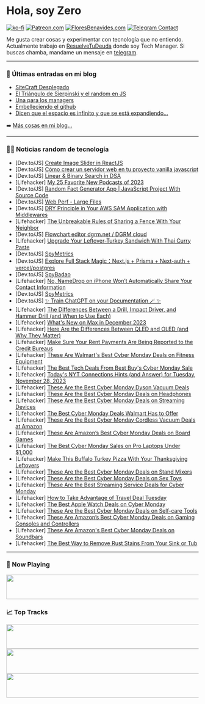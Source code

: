 # Hola, soy Zero

[![ko-fi](https://ko-fi.com/img/githubbutton_sm.svg)](https://ko-fi.com/J3J4N0LUK)
[![Patreon.com](https://img.shields.io/endpoint.svg?url=https%3A%2F%2Fshieldsio-patreon.vercel.app%2Fapi%3Fusername%3Dzerodragon%26type%3Dpatrons&style=for-the-badge)](https://patreon.com/zerodragon)
[![FloresBenavides.com](https://img.shields.io/website?down_message=oops&label=MiBlog&style=for-the-badge&up_message=online&url=https%3A%2F%2Ffloresbenavides.com)](https://floresbenavides.com)
[![Telegram Contact](https://img.shields.io/badge/escr%C3%ADbeme-ZeroDragon-%2326A5E4?style=for-the-badge&logo=telegram)](https://t.me/zerodragon)

Me gusta crear cosas y experimentar con tecnología que no entiendo.
Actualmente trabajo en [ResuelveTuDeuda](http://github.com/resuelve) donde soy Tech Manager.
Si buscas chamba, mandame un mensaje en [telegram](https://t.me/zerodragon).

---

### 📕 Últimas entradas en mi blog
<!-- BLOG-POST-LIST:START -->
- [SiteCraft Desplegado](https://floresbenavides.com/sitecraft-desplegado/)
- [El Triángulo de Sierpinski y el random en JS](https://floresbenavides.com/el-triangulo-de-sierpinski-y-el-random-en-js/)
- [Una para los managers](https://floresbenavides.com/una-para-los-managers/)
- [Embelleciendo el github](https://floresbenavides.com/embelleciendo-el-github/)
- [Dicen que el espacio es infinito y que se está expandiendo…](https://floresbenavides.com/dicen-que-el-espacio-es-infinito-y-que-se-esta-expandiendo/)
<!-- BLOG-POST-LIST:END -->

➡️ [Más cosas en mi blog...](https://floresbenavides.com)

---

### 👨‍💻 Noticias random de tecnología
<!-- TECH-POSTS:START -->
- [Dev.to/JS] [Create Image Slider in ReactJS](https://dev.to/madhubankhatri/create-image-slider-in-reactjs-4od5)
- [Dev.to/JS] [Cómo crear un servidor web en tu proyecto vanilla javascript](https://dev.to/davichobits/como-crear-un-servidor-web-en-tu-proyecto-vanilla-javascript-591m)
- [Dev.to/JS] [Linear &amp; Binary Search in DSA](https://dev.to/syedmuhammadaliraza/linear-binary-search-in-dsa-l74)
- [Lifehacker] [My 25 Favorite New Podcasts of 2023](https://lifehacker.com/entertainment/best-podcasts-2023)
- [Dev.to/JS] [Random Fact Generator App | JavaScript Project With Source Code](https://dev.to/codingcss/random-fact-generator-app-javascript-project-with-source-code-1mal)
- [Dev.to/JS] [Web Perf - Large Files](https://dev.to/didof/web-perf-large-files-5a9j)
- [Dev.to/JS] [DRY Principle in Your AWS SAM Application with Middlewares](https://dev.to/mohammadfaisal/dry-principle-in-your-aws-sam-application-with-middlewares-3a4f)
- [Lifehacker] [The Unbreakable Rules of Sharing a Fence With Your Neighbor](https://lifehacker.com/home/rules-of-sharing-a-fence-with-neighbors)
- [Dev.to/JS] [Flowchart editor dgrm.net / DGRM cloud](https://dev.to/alexboyko/flowchart-editor-dgrmnet-dgrm-cloud-led)
- [Lifehacker] [Upgrade Your Leftover-Turkey Sandwich With Thai Curry Paste](https://lifehacker.com/food-drink/thai-curry-turkey-sandwich-recipe)
- [Dev.to/JS] [SpyMetrics](https://dev.to/wsovn123/spymetrics-4m63)
- [Dev.to/JS] [Explore Full Stack Magic：Next.js + Prisma + Next-auth + vercel/postgres](https://dev.to/leo_song/explore-full-stack-magicnextjs-prisma-next-auth-vercelpostgres-699)
- [Dev.to/JS] [SpyBadao](https://dev.to/wsovn123/spybadao-2hif)
- [Lifehacker] [No, NameDrop on iPhone Won’t Automatically Share Your Contact Information](https://lifehacker.com/tech/how-namedrop-on-iphone-works)
- [Dev.to/JS] [SpyMetrics](https://dev.to/wsovn123/spymetrics-id5)
- [Dev.to/JS] [✨ Train ChatGPT on your Documentation 🪄 ✨](https://dev.to/triggerdotdev/train-chatgpt-on-your-documentation-1a9g)
- [Lifehacker] [The Differences Between a Drill, Impact Driver, and Hammer Drill &lpar;and When to Use Each&rpar;](https://lifehacker.com/home/drill-hammer-drill-impact-driver)
- [Lifehacker] [What&#39;s New on Max in December 2023](https://lifehacker.com/entertainment/max-december-2023)
- [Lifehacker] [Here Are the Differences Between QLED and OLED &lpar;and Why They Matter&rpar;](https://lifehacker.com/tech/qled-vs-oled-whats-the-difference-and-which-is-better)
- [Lifehacker] [Make Sure Your Rent Payments Are Being Reported to the Credit Bureaus](https://lifehacker.com/money/report-rent-payments-to-credit-bureaus)
- [Lifehacker] [These Are Walmart&#39;s Best Cyber Monday Deals on Fitness Equipment](https://lifehacker.com/health/best-walmart-cyber-monday-fitness-deals)
- [Lifehacker] [The Best Tech Deals From Best Buy&#39;s Cyber Monday Sale](https://lifehacker.com/tech/tech-deals-best-buy-cyber-monday-sale)
- [Lifehacker] [Today&#39;s NYT Connections Hints &lpar;and Answer&rpar; for Tuesday, November 28, 2023](https://lifehacker.com/entertainment/nyt-connections-answer-today-november-28-2023)
- [Lifehacker] [These Are the Best Cyber Monday Dyson Vacuum Deals](https://lifehacker.com/home/best-cyber-monday-dyson-vacuum-deals)
- [Lifehacker] [These Are the Best Cyber Monday Deals on Headphones](https://lifehacker.com/tech/best-cyber-monday-deals-headphones-earbuds)
- [Lifehacker] [These Are the Best Cyber Monday Deals on Streaming Devices](https://lifehacker.com/entertainment/best-cyber-monday-deals-on-streaming-devices)
- [Lifehacker] [The Best Cyber Monday Deals Walmart Has to Offer](https://lifehacker.com/money/best-walmart-cyber-monday-deals)
- [Lifehacker] [These Are the Best Cyber Monday Cordless Vacuum Deals at Amazon](https://lifehacker.com/home/amazon-cyber-monday-cordless-vacuums)
- [Lifehacker] [These Are Amazon’s Best Cyber Monday Deals on Board Games](https://lifehacker.com/entertainment/amazons-best-cyber-monday-deals-board-games)
- [Lifehacker] [The Best Cyber Monday Sales on Pro Laptops Under $1,000](https://lifehacker.com/tech/best-cyber-monday-deals-pro-windows-laptops)
- [Lifehacker] [Make This Buffalo Turkey Pizza With Your Thanksgiving Leftovers](https://lifehacker.com/food-drink/thanksgiving-leftover-buffalo-turkey-pizza-recipe)
- [Lifehacker] [These Are the Best Cyber Monday Deals on Stand Mixers](https://lifehacker.com/food-drink/best-cyber-monday-deals-stand-mixers)
- [Lifehacker] [These Are the Best Cyber Monday Deals on Sex Toys](https://lifehacker.com/money/the-best-cyber-monday-deals-on-sex-toys)
- [Lifehacker] [These Are the Best Streaming Service Deals for Cyber Monday](https://lifehacker.com/entertainment/best-streaming-service-deals-cyber-monday)
- [Lifehacker] [How to Take Advantage of Travel Deal Tuesday](https://lifehacker.com/travel/how-to-take-advantage-of-travel-deal-tuesday)
- [Lifehacker] [The Best Apple Watch Deals on Cyber Monday](https://lifehacker.com/tech/the-best-apple-watch-sales-on-cyber-monday)
- [Lifehacker] [These Are the Best Cyber Monday Deals on Self-care Tools](https://lifehacker.com/money/best-cyber-monday-deals-on-self-care-tools)
- [Lifehacker] [These Are Amazon’s Best Cyber Monday Deals on Gaming Consoles and Controllers](https://lifehacker.com/entertainment/amazon-cyber-monday-deals-gaming-consoles-and-controllers)
- [Lifehacker] [These Are Amazon&#39;s Best Cyber Monday Deals on Soundbars](https://lifehacker.com/tech/amazon-cyber-monday-soundbars)
- [Lifehacker] [The Best Way to Remove Rust Stains From Your Sink or Tub](https://lifehacker.com/home/how-to-remove-rust-stains-from-your-sink-or-tub)<!-- TECH-POSTS:END -->

---

### 🎵 Now Playing
<a href="https://spotify-now-playing-dun.vercel.app/now-playing?open"><img src="https://spotify-now-playing-dun.vercel.app/now-playing" width="540" height="64"></a>

### 📈 Top Tracks
<a href="https://spotify-now-playing-dun.vercel.app/top-tracks?i=1&open"><img src="https://spotify-now-playing-dun.vercel.app/top-tracks?i=1" width="540" height="64"></a>
<a href="https://spotify-now-playing-dun.vercel.app/top-tracks?i=2&open"><img src="https://spotify-now-playing-dun.vercel.app/top-tracks?i=2" width="540" height="64"></a>
<a href="https://spotify-now-playing-dun.vercel.app/top-tracks?i=3&open"><img src="https://spotify-now-playing-dun.vercel.app/top-tracks?i=3" width="540" height="64"></a>
